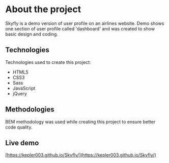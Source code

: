 # About the project

Skyfly is a demo version of user profile on an airlines website. Demo shows one section of user profile called 'dashboard' and was created to show basic design and coding.

## Technologies

Technologies used to create this project:
- HTML5
- CSS3
- Sass
- JavaScript
- jQuery

## Methodologies

BEM methodology was used while creating this project to ensure better code quality.

## Live demo
[https://kepler003.github.io/Skyfly/](https://kepler003.github.io/Skyfly/)